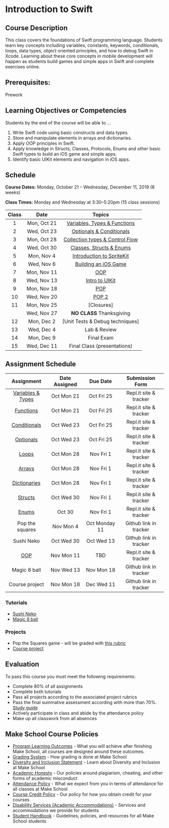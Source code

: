# Introduction to Swift

## Course Description

This class covers the foundations of Swift programming language. Students learn key concepts including variables, constants, keywords, conditionals, loops, data types, object oriented principles, and how to debug Swift in Xcode. Learning about these core concepts in mobile development will happen as students build games and simple apps in Swift and complete exercises online.

## Prerequisites:

Prework <br>

## Learning Objectives or Competencies

Students by the end of the course will be able to ...

1. Write Swift code using basic constructs and data types.
1. Store and manipulate elements in arrays and dictionaries.
1. Apply OOP principles in Swift.
1. Apply knowledge in Structs, Classes, Protocols, Enums and other basic Swift types to build an iOS game and simple apps.
1. Identify basic UIKit elements and navigation in iOS apps.

## Schedule

**Course Dates:** Monday, October 21 – Wednesday, December 11, 2019 (8 weeks)

**Class Times:** Monday and Wednesday at 3:30–5:20pm (15 class sessions)

| Class |          Date          |                 Topics                  |
|:-----:|:----------------------:|:---------------------------------------:|
|  1    |   Mon, Oct 21    | [Variables, Types & Functions]       |
|  2    |   Wed, Oct 23    | [Optionals & Conditionals]           |
|  3    |   Mon, Oct 28    | [Collection types & Control Flow]    |
|  4    |   Wed, Oct 30    | [Classes, Structs & Enums]           |
|  5    |   Mon, Nov 4     | [Introduction to SpriteKit]          |
|  6    |   Wed, Nov 6     | [Building an iOS Game]               |
|  7    |   Mon, Nov 11    | [OOP]                                |
|  8    |   Wed, Nov 13	   | [Intro to UIKit]                     |
|  9    |   Mon, Nov 18    | [POP]                                |
|  10   |   Wed, Nov 20    | [POP 2]                              |
|  11   |   Mon, Nov 25    | [Closures]                           |
|       |   Wed, Nov 27    | **NO CLASS** Thanksgiving            |
|  12   |   Mon, Dec 2     | [Unit Tests & Debug techniques]      |
|  13   |   Wed, Dec 4     | Lab & Review                         |
|  14   |   Mon, Dec 9	   | Final Exam                           |
|  15   |   Wed, Dec 11    | Final Class (presentations)          |

[Variables, Types & Functions]: Lessons/01-Variables-Types-&-Functions/README.md
[Optionals & Conditionals]: Lessons/02-Optionals-&-Conditionals/README.md
[Collection types & Control Flow]: Lessons/03-Arrays-Loops-Dictionaries/README.md
[Classes, Structs & Enums]: Lessons/04-Classes-Structs-Enums/README.md
[Introduction to SpriteKit]: Lessons/05-Introduction-to-SpriteKit/README.md
[Building an iOS Game]: Lessons/06-Building-an-iOS-Game/README.md
[Building an iOS Game Pt.2]: Lessons/07-Building-an-iOS-Game-Part-2/README.md
[OOP]: Lessons/08-OOP/README.md
[Building an RPG Game]: Lessons/09-OOP-in-Games-Structs-&-Protocols/README.md
[More on OOP]: Lessons/10-Build-an-RPG-Game/README.md
[Intro to UIKit]: Lessons/11-Intro-to-UIKit/README.md
[Inspecting and Debugging Your Code]: Lessons/13-Inspecting-And-Debugging-Your-Code/README.md
[POP]: Lessons/09-POP/README.md
[POP 2]: Lessons/10-POP2/README.md


## Assignment Schedule

|            Assignment                 | Date Assigned |   Due Date   |            Submission Form           |
|:-------------------------------------:|:-------------:|:------------:|:------------------------------------:|
| [Variables & Types](https://repl.it/classroom/invite/YcFKUQ4)    | Oct Mon 21 | Oct Fri 25 | Repl.it site & tracker |
| [Functions](https://repl.it/classroom/invite/ghUSdYG)            | Oct Mon 21 | Oct Fri 25 | Repl.it site & tracker |
| [Conditionals](https://repl.it/classroom/invite/YcGNSq7)         | Oct Wed 23 | Oct Fri 25 | Repl.it site & tracker |
| [Optionals](https://repl.it/classroom/invite/YhH356u)            | Oct Wed 23 | Oct Fri 25 | Repl.it site & tracker |
| [Loops](https://repl.it/classroom/invite/YcITQAd)                | Oct Mon 28 | Nov Fri 1  | Repl.it site & tracker |
| [Arrays](https://repl.it/classroom/invite/YcJWOag)               | Oct Mon 28 | Nov Fri 1  | Repl.it site & tracker |
| [Dictionaries](https://repl.it/classroom/invite/0J90Ejp)         | Oct Mon 28 | Nov Fri 1  | Repl.it site & tracker |
| [Structs](https://repl.it/classroom/invite/YcKZNKj)              | Oct Wed 30 | Nov Fri 1  | Repl.it site & tracker |
| [Enums](https://repl.it/classroom/invite/YcL2Lkm)                | Oct 30 | Nov Fri 1  | Repl.it site & tracker |
| Pop the squares                                                  | Nov Mon 4 | Oct Monday 11 | Github link in tracker |
| Sushi Neko                                                       | Oct Wed 30 | Oct Wed 13 | Github link in tracker |
| [OOP](https://repl.it/classroom/invite/ZpclEej)                  | Nov Mon 11 | TBD | Repl.it site & tracker |
| Magic 8 ball                                                     | Nov Wed 13 | Nov Mon 18 | Github link in tracker |
| Course project                                                   | Nov Mon 18 | Dec Wed 11 | Github link in tracker |

<!--| [POP](https://repl.it/classroom/invite/0FruFZO)                  | day, Date | day, Date | Repl.it site & tracker |
-->

### Tutorials

- [Sushi Neko](https://www.makeschool.com/academy/track/learn-to-clone-timberman-with-spritekit-and-swift-4)
- [Magic 8 ball](https://www.makeschool.com/academy/track/learn-how-to-build-apps--magic-8-ball)

### Projects

- Pop the Squares game - will be graded with [this rubric](https://www.makeschool.com/rubrics/UnVicmljLTg5)
- [Course project](Assignments/FinalProject.md)
<!--- - Independent project. [Rubric](https://docs.google.com/document/d/1vEAeNCwbG9OHmLzYCuV2VzmG0aC2VQdDLoypzXdALj4/edit?usp=sharing) --->

## Evaluation

To pass this course you must meet the following requirements:

- Complete 80% of all assignments
- Complete both tutorials
- Pass all projects according to the associated project rubrics
- Pass the final summative assessment according with more than 70%. [Study guide](ADD_STUDY_GUIDE_LNK)
- Actively participate in class and abide by the attendance policy
- Make up all classwork from all absences

## Make School Course Policies

- [Program Learning Outcomes](https://make.sc/program-learning-outcomes) - What you will achieve after finishing Make School, all courses are designed around these outcomes.
- [Grading System](https://make.sc/grading-system) - How grading is done at Make School
- [Diversity and Inclusion Statement](https://make.sc/diversity-and-inclusion-statement) - Learn about Diversity and Inclusion at Make School
- [Academic Honesty](https://make.sc/academic-honesty-policy) - Our policies around plagiarism, cheating, and other forms of academic misconduct
- [Attendance Policy](https://make.sc/attendance-policy) - What we expect from you in terms of attendance for all classes at Make School
- [Course Credit Policy](https://make.sc/course-credit-policy) - Our policy for how you obtain credit for your courses
- [Disability Services (Academic Accommodations)](https://make.sc/disability-services) - Services and accommodations we provide for students
- [Student Handbook](https://make.sc/student-handbook) - Guidelines, policies, and resources for all Make School students
